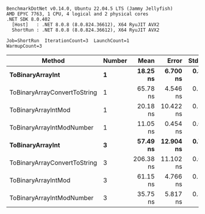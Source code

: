 ```

BenchmarkDotNet v0.14.0, Ubuntu 22.04.5 LTS (Jammy Jellyfish)
AMD EPYC 7763, 1 CPU, 4 logical and 2 physical cores
.NET SDK 8.0.402
  [Host]   : .NET 8.0.8 (8.0.824.36612), X64 RyuJIT AVX2
  ShortRun : .NET 8.0.8 (8.0.824.36612), X64 RyuJIT AVX2

Job=ShortRun  IterationCount=3  LaunchCount=1  
WarmupCount=3  

```
| Method                       | Number | Mean      | Error     | StdDev   | Min       | Max       | Gen0   | Allocated |
|----------------------------- |------- |----------:|----------:|---------:|----------:|----------:|-------:|----------:|
| **ToBinaryArrayInt**             | **1**      |  **18.25 ns** |  **6.700 ns** | **0.367 ns** |  **17.93 ns** |  **18.65 ns** | **0.0004** |      **32 B** |
| ToBinaryArrayConvertToString | 1      |  65.78 ns |  4.546 ns | 0.249 ns |  65.56 ns |  66.05 ns | 0.0011 |      96 B |
| ToBinaryArrayIntMod          | 1      |  20.18 ns | 10.422 ns | 0.571 ns |  19.81 ns |  20.83 ns | 0.0004 |      32 B |
| ToBinaryArrayIntModNumber    | 1      |  11.05 ns |  0.454 ns | 0.025 ns |  11.03 ns |  11.07 ns | 0.0004 |      32 B |
| **ToBinaryArrayInt**             | **3**      |  **57.49 ns** | **12.904 ns** | **0.707 ns** |  **56.72 ns** |  **58.11 ns** | **0.0011** |      **96 B** |
| ToBinaryArrayConvertToString | 3      | 206.38 ns | 11.102 ns | 0.609 ns | 205.75 ns | 206.97 ns | 0.0033 |     296 B |
| ToBinaryArrayIntMod          | 3      |  61.15 ns |  4.766 ns | 0.261 ns |  60.85 ns |  61.34 ns | 0.0011 |      96 B |
| ToBinaryArrayIntModNumber    | 3      |  35.75 ns |  5.817 ns | 0.319 ns |  35.40 ns |  36.01 ns | 0.0011 |      96 B |

